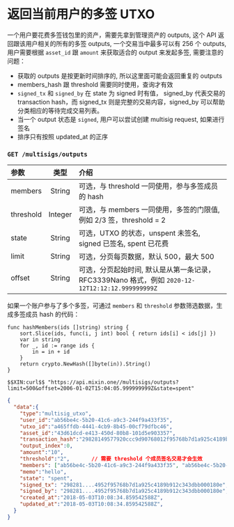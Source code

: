 # 返回当前用户的多签 UTXO

一个用户要花费多签钱包里的资产，需要先拿到管理资产的 outputs, 这个 API 返回跟该用户相关的所有的多签 outputs, 一个交易当中最多可以有 256 个 outputs, 用户需要根据 `asset_id` 跟 `amount` 来获取适合的 output 来发起多签, 需要注意的问题：

- 获取的 outputs 是按更新时间排序的, 所以这里面可能会返回重复的 outputs
- members_hash 跟 threshold 需要同时使用，查询才有效
- `signed_tx` 和 `signed_by` 在 state 为 signed 时有值， signed_by 代表交易的 transaction hash，而 signed_tx 则是完整的交易内容，signed_by 可以帮助分类相应的等待完成交易列表。
- 当一个 output 状态是 `signed`, 用户可以尝试创建 multisig request, 如果进行签名
- 排序只有按照 updated_at 的正序

### `GET /multisigs/outputs` 

| 参数 | 类型 | 介绍 |
| :----- | :----: | :---- |
| members | String | 可选，与 threshold 一同使用，参与多签成员的 hash |
| threshold | Integer | 可选，与 members 一同使用，多签的门限值, 例如 2/3 签，threshold = 2 |
| state | String | 可选，UTXO 的状态，unspent 未签名, signed 已签名, spent 已花费 |
| limit | String | 可选，分页每页数据，默认 500，最大 500 |
| offset | String | 可选，分页起始时间, 默认是从第一条记录，RFC3339Nano 格式，例如 `2020-12-12T12:12:12.999999999Z` |

如果一个账户参与了多个多签，可通过 `members` 和 `threshold` 参数筛选数据，生成多签成员 hash 的代码：

```golang
func hashMembers(ids []string) string {
	sort.Slice(ids, func(i, j int) bool { return ids[i] < ids[j] })
	var in string
	for _, id := range ids {
		in = in + id
	}
	return crypto.NewHash([]byte(in)).String()
}
```

```
$$XIN:curl$$ "https://api.mixin.one//multisigs/outputs?limit=500&offset=2006-01-02T15:04:05.999999999Z&state=spent"
```

```json
{  
  "data":{  
    "type":"multisig_utxo",
    "user_id":"ab56be4c-5b20-41c6-a9c3-244f9a433f35",
    "utxo_id":"a465ffdb-4441-4cb9-8b45-00cf79dfbc46",
    "asset_id":"43d61dcd-e413-450d-80b8-101d5e903357",
    "transaction_hash":"29828149577920ccc9d90768012f95768b7d1a925c4189b912c343dbb000180e",
    "output_index":0,
    "amount":"10",
    "threshold":"2",       // 需要 threshold 个成员签名交易才会生效
    "members": ["ab56be4c-5b20-41c6-a9c3-244f9a433f35", "ab56be4c-5b20-41c6-a9c3-244f9a433f35", "ab56be4c-5b20-41c6-a9c3-244f9a433f35"], // 参与多签的成员
    "memo":"hello",
    "state": "spent",
    "signed_tx": "298281....4952f95768b7d1a925c4189b912c343dbb000180e",
    "signed_by": "298281....4952f95768b7d1a925c4189b912c343dbb000180e",
    "created_at":"2018-05-03T10:08:34.859542588Z",
    "updated_at":"2018-05-03T10:08:34.859542588Z",
  }
}
```
